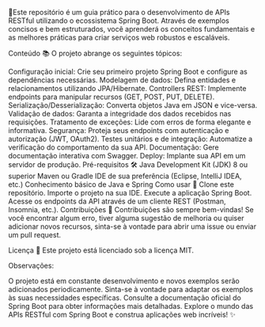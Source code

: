 🍃Este repositório é um guia prático para o desenvolvimento de APIs RESTful utilizando o ecossistema Spring Boot. Através de exemplos concisos e bem estruturados, você aprenderá os conceitos fundamentais e as melhores práticas para criar serviços web robustos e escaláveis.

Conteúdo 📚
O projeto abrange os seguintes tópicos:

Configuração inicial: Crie seu primeiro projeto Spring Boot e configure as dependências necessárias.
Modelagem de dados: Defina entidades e relacionamentos utilizando JPA/Hibernate.
Controllers REST: Implemente endpoints para manipular recursos (GET, POST, PUT, DELETE).
Serialização/Desserialização: Converta objetos Java em JSON e vice-versa.
Validação de dados: Garanta a integridade dos dados recebidos nas requisições.
Tratamento de exceções: Lide com erros de forma elegante e informativa.
Segurança: Proteja seus endpoints com autenticação e autorização (JWT, OAuth2).
Testes unitários e de integração: Automatize a verificação do comportamento da sua API.
Documentação: Gere documentação interativa com Swagger.
Deploy: Implante sua API em um servidor de produção.
Pré-requisitos 🛠️
Java Development Kit (JDK) 8 ou superior
Maven ou Gradle
IDE de sua preferência (Eclipse, IntelliJ IDEA, etc.)
Conhecimento básico de Java e Spring
Como usar 🚀
Clone este repositório.
Importe o projeto na sua IDE.
Execute a aplicação Spring Boot.
Acesse os endpoints da API através de um cliente REST (Postman, Insomnia, etc.).
Contribuições 🤝
Contribuições são sempre bem-vindas! Se você encontrar algum erro, tiver alguma sugestão de melhoria ou quiser adicionar novos recursos, sinta-se à vontade para abrir uma issue ou enviar um pull request.

Licença 📄
Este projeto está licenciado sob a licença MIT.

Observações:

O projeto está em constante desenvolvimento e novos exemplos serão adicionados periodicamente.
Sinta-se à vontade para adaptar os exemplos às suas necessidades específicas.
Consulte a documentação oficial do Spring Boot para obter informações mais detalhadas.
Explore o mundo das APIs RESTful com Spring Boot e construa aplicações web incríveis! ✨

